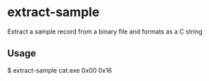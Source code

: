 extract-sample
==============

Extract a sample record from a binary file and formats as a C string


## Usage

$ extract-sample cat.exe 0x00 0x16
